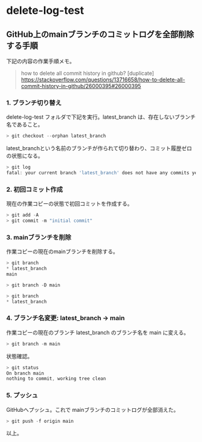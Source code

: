 # delete-log-test

## GitHub上のmainブランチのコミットログを全部削除する手順

下記の内容の作業手順メモ。

> how to delete all commit history in github? [duplicate]
> https://stackoverflow.com/questions/13716658/how-to-delete-all-commit-history-in-github/26000395#26000395

### 1. ブランチ切り替え

delete-log-test フォルダで下記を実行。latest_branch は、存在しないブランチ名であること。

```powershell
> git checkout --orphan latest_branch
```

latest_branchという名前のブランチが作られて切り替わり、コミット履歴ゼロの状態になる。

```powershell
> git log
fatal: your current branch 'latest_branch' does not have any commits yet
```

### 2. 初回コミット作成

現在の作業コピーの状態で初回コミットを作成する。

```powershell
> git add -A
> git commit -m "initial commit"
```

### 3. mainブランチを削除

作業コピーの現在のmainブランチを削除する。

```powershell
> git branch
* latest_branch
main

> git branch -D main

> git branch
* latest_branch
```

### 4. ブランチ名変更: latest_branch → main

作業コピーの現在のブランチ latest_branch のブランチ名を main に変える。

```powershell
> git branch -m main
```

状態確認。

```powershell
> git status
On branch main
nothing to commit, working tree clean

```

### 5. プッシュ

GitHubへプッシュ。これで mainブランチのコミットログが全部消えた。

```powershell
> git push -f origin main
```

以上。
